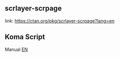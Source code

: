 ## scrlayer-scrpage

link: https://ctan.org/pkg/scrlayer-scrpage?lang=en

## Koma Script 
Manual [EN](http://ctan.math.utah.edu/ctan/tex-archive/macros/latex/contrib/koma-script/doc/scrguien.pdf)
 
